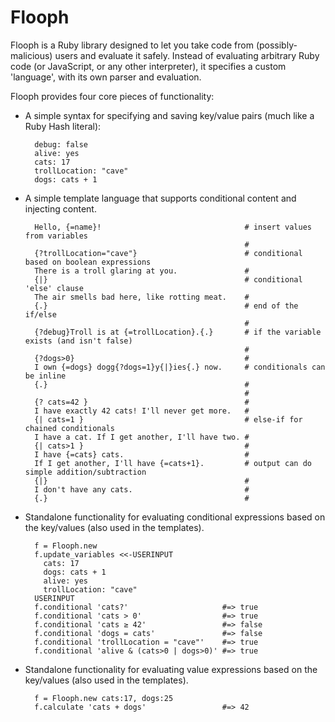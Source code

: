 # Flooph

Flooph is a Ruby library designed to let you take code from (possibly-malicious) users and evaluate it safely.
Instead of evaluating arbitrary Ruby code (or JavaScript, or any other interpreter), it specifies a custom 'language',
with its own parser and evaluation.

Flooph provides four core pieces of functionality:

* A simple syntax for specifying and saving key/value pairs (much like a Ruby Hash literal):

        debug: false
        alive: yes
        cats: 17
        trollLocation: "cave"
        dogs: cats + 1

* A simple template language that supports conditional content and injecting content.

        Hello, {=name}!                                # insert values from variables
                                                       #
        {?trollLocation="cave"}                        # conditional based on boolean expressions
        There is a troll glaring at you.               #
        {|}                                            # conditional 'else' clause
        The air smells bad here, like rotting meat.    #
        {.}                                            # end of the if/else
                                                       #
        {?debug}Troll is at {=trollLocation}.{.}       # if the variable exists (and isn't false)
                                                       #
        {?dogs>0}                                      #
        I own {=dogs} dogg{?dogs=1}y{|}ies{.} now.     # conditionals can be inline
        {.}                                            #
                                                       #
        {? cats=42 }                                   #
        I have exactly 42 cats! I'll never get more.   #
        {| cats=1 }                                    # else-if for chained conditionals
        I have a cat. If I get another, I'll have two. #
        {| cats>1 }                                    #
        I have {=cats} cats.                           #
        If I get another, I'll have {=cats+1}.         # output can do simple addition/subtraction
        {|}                                            #
        I don't have any cats.                         #
        {.}                                            #

* Standalone functionality for evaluating conditional expressions based on the key/values (also used in the templates).

        f = Flooph.new
        f.update_variables <<-USERINPUT
          cats: 17
          dogs: cats + 1
          alive: yes
          trollLocation: "cave"
        USERINPUT
        f.conditional 'cats?'                     #=> true
        f.conditional 'cats > 0'                  #=> true
        f.conditional 'cats ≥ 42'                 #=> false
        f.conditional 'dogs = cats'               #=> false
        f.conditional 'trollLocation = "cave"'    #=> true
        f.conditional 'alive & (cats>0 | dogs>0)' #=> true

* Standalone functionality for evaluating value expressions based on the key/values (also used in the templates).

        f = Flooph.new cats:17, dogs:25
        f.calculate 'cats + dogs'                 #=> 42

